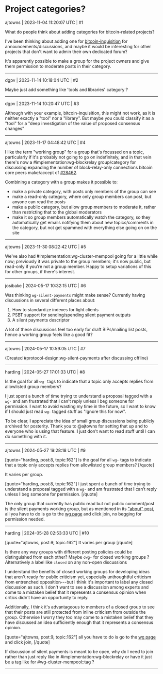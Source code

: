 # Project categories?

ajtowns | 2023-11-04 11:20:07 UTC | #1

What do people think about adding categories for bitcoin-related projects?

I've been thinking about adding one for [bitcoin-inquisition](https://github.com/bitcoin-inquisition/bitcoin/wiki) for announcements/discussions, and maybe it would be interesting for other projects that don't want to admin their own dedicated forum?

It's apparently possible to make a group for the project owners and give them permission to moderate posts in their category.

-------------------------

dgpv | 2023-11-14 10:18:04 UTC | #2

Maybe just add something like 'tools and libraries' category ?

-------------------------

dgpv | 2023-11-14 10:20:47 UTC | #3

Although with your example, bitcoin-inquisition, this might not work, as it is neither exactly a "tool" nor a "library". But maybe you could classify it as a "tool" for a "deep investigation of the value of proposed consensus changes"

-------------------------

ajtowns | 2023-11-17 04:48:42 UTC | #4

I like the term "working group" for a group that's focussed on a topic, particularly if it's probably not going to go on indefinitely, and in that vein there's now a #implementation:wg-blockrelay group/category for discussing expanding the number of block-relay-only connections bitcoin core peers make/accept cf [#28462](https://github.com/bitcoin/bitcoin/issues/28462).

Combining a category with a group makes it possible to:
 * make a private category, with posts only members of the group can see
 * make a read-only category, where only group members can post, but anyone can read the posts
 * make a public category, but allow group members to moderate it, rather than restricting that to the global moderators
 * make it so group members automatically watch the category, so they automatically get emails notifying them about new topics/comments in the category, but not get spammed with everything else going on on the site

-------------------------

ajtowns | 2023-11-30 08:22:42 UTC | #5

We've also had #implementation:wg-cluster-mempool going for a little while now; previously it was private to the group members; it's now public, but read-only if you're not a group member. Happy to setup variations of this for other groups, if there's interest.

-------------------------

josibake | 2024-05-17 10:32:15 UTC | #6

Was thinking `wg-silent-payments` might make sense? Currently having discussions in several different places about:

1. How to standardize indexes for light clients
2. PSBT support for sending/spending silent payment outputs
3. A silent payments descriptor

A lot of these discussions feel too early for draft BIPs/mailing list posts, hence a working group feels like a good fit?

-------------------------

ajtowns | 2024-05-17 10:59:05 UTC | #7

(Created #protocol-design:wg-silent-payments after discussing offline)

-------------------------

harding | 2024-05-27 17:01:33 UTC | #8

Is the goal for all `wg-` tags to indicate that a topic only accepts replies from allowlisted group members?

I just spent a bunch of time trying to understand a proposal tagged with a `wg-` and am frustrated that I can't reply unless I beg someone for permission.  I want to avoid wasting my time in the future, so I want to know if I should just read `wg-` tagged stuff as "Ignore this for now".

To be clear, I appreciate the idea of small group discussions being publicly archived for posterity.  Thank you to @ajtowns for setting that up and to everyone who is using that feature.   I just don't want to read stuff until I can do something with it.

-------------------------

ajtowns | 2024-05-27 19:28:18 UTC | #9

[quote="harding, post:8, topic:162"]
Is the goal for all `wg-` tags to indicate that a topic only accepts replies from allowlisted group members?
[/quote]

It varies per group.

[quote="harding, post:8, topic:162"]
I just spent a bunch of time trying to understand a proposal tagged with a `wg-` and am frustrated that I can’t reply unless I beg someone for permission.
[/quote]

The only group that currently has public read but not public comment/post is the silent payments working group, but as mentioned in its ["about" post](https://delvingbitcoin.org/t/about-the-wg-silent-payments-category/876), all you have to do is go to the [wg page](https://delvingbitcoin.org/g/wg-silent-payments) and click join, no begging for permission needed.

-------------------------

harding | 2024-05-28 02:53:33 UTC | #10

[quote="ajtowns, post:9, topic:162"]
It varies per group
[/quote]

Is there any way groups with different posting policies could be distinguished from each other?  Maybe `cwg-` for closed working groups ?  Alternatively a label like `closed` on any non-open discussions

I understand the benefits of closed working groups for developing ideas that aren't ready for public criticism yet, especially unthoughtful criticism from entrenched opposition---but I think it's important to label any closed discussion as such.  I don't want to see a discussion among experts and come to a mistaken belief that it represents a consensus opinion when critics didn't have an opportunity to reply.

Additionally, I think it's advantageous to members of a closed group to see that their posts are still protected from inline criticism from outside the group.  Otherwise I worry they too may come to a mistaken belief that they have discussed an idea sufficiently enough that it represents a consensus opinion.

[quote="ajtowns, post:9, topic:162"]
all you have to do is go to the [wg page](https://delvingbitcoin.org/g/wg-silent-payments) and click join,
[/quote]

If discussion of silent payments is meant to be open, why do I need to join rather than just reply like in #implementation:wg-blockrelay or have it just be a tag like for #wg-cluster-mempool::tag ?

-------------------------

